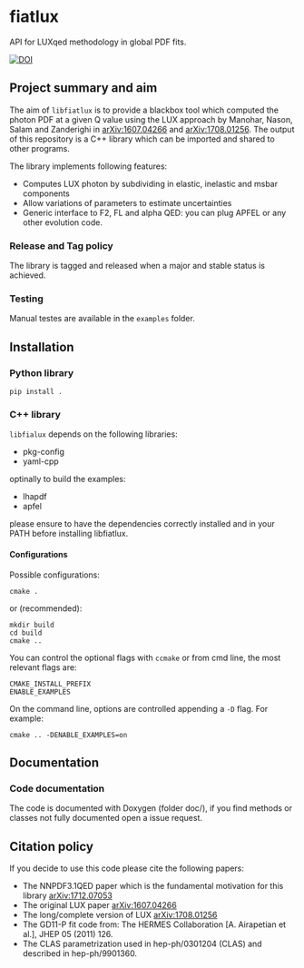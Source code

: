 # fiatlux
API for LUXqed methodology in global PDF fits.

[![DOI](https://zenodo.org/badge/113965474.svg)](https://zenodo.org/badge/latestdoi/113965474)

## Project summary and aim

The aim of `libfiatlux` is to provide a blackbox tool which computed the photon PDF at a given Q value
using the LUX approach by Manohar, Nason, Salam and Zanderighi in [arXiv:1607.04266](https://arxiv.org/abs/1607.04266) and [arXiv:1708.01256](https://arxiv.org/abs/1708.01256). The output of this repository is a C++ library
which can be imported and shared to other programs.

The library implements following features:
- Computes LUX photon by subdividing in elastic, inelastic and msbar components
- Allow variations of parameters to estimate uncertainties
- Generic interface to F2, FL and alpha QED: you can plug APFEL or any other evolution code.

### Release and Tag policy

The library is tagged and released when a major and stable status is achieved.

### Testing

Manual testes are available in the `examples` folder.

## Installation

### Python library

```Shell
pip install .
```

### C++ library

`libfialux` depends on the following libraries:

- pkg-config
- yaml-cpp

optinally to build the examples:
- lhapdf
- apfel

please ensure to have the dependencies correctly installed and in your PATH before installing libfiatlux.

#### Configurations

Possible configurations:

```Shell
cmake .

```
or (recommended):

```Shell
mkdir build
cd build
cmake ..

```
You can control the optional flags with `ccmake` or from cmd line, the most relevant flags are:

```Shell
CMAKE_INSTALL_PREFIX
ENABLE_EXAMPLES
```

On the command line, options are controlled appending a `-D` flag. For
example:

```
cmake .. -DENABLE_EXAMPLES=on
```

## Documentation

### Code documentation

The code is documented with Doxygen (folder doc/), if you find methods or classes not fully documented open a issue request.

## Citation policy

If you decide to use this code please cite the following papers:

- The NNPDF3.1QED paper which is the fundamental motivation for this library [arXiv:1712.07053](https://arxiv.org/abs/1712.07053)
- The original LUX paper [arXiv:1607.04266](https://arxiv.org/abs/1607.04266)
- The long/complete version of LUX [arXiv:1708.01256](https://arxiv.org/abs/1708.01256)
- The GD11-P fit code from: The HERMES Collaboration [A. Airapetian et al.], JHEP 05 (2011) 126.
- The CLAS parametrization used in hep-ph/0301204 (CLAS) and described in hep-ph/9901360.
